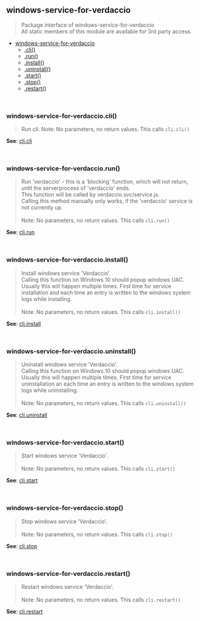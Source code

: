 
<br><a name="module_windows-service-for-verdaccio"></a>

## windows-service-for-verdaccio
> Package interface of windows-service-for-verdaccio<br />>  All static members of this module are available for 3rd party access.


* [windows-service-for-verdaccio](#module_windows-service-for-verdaccio)
    * [.cli()](#module_windows-service-for-verdaccio.cli)
    * [.run()](#module_windows-service-for-verdaccio.run)
    * [.install()](#module_windows-service-for-verdaccio.install)
    * [.uninstall()](#module_windows-service-for-verdaccio.uninstall)
    * [.start()](#module_windows-service-for-verdaccio.start)
    * [.stop()](#module_windows-service-for-verdaccio.stop)
    * [.restart()](#module_windows-service-for-verdaccio.restart)


<br><a name="module_windows-service-for-verdaccio.cli"></a>

### windows-service-for-verdaccio.cli()
> Run cli.>  Note: No parameters, no return values. This calls <code>cli.cli()</code>

**See**: [cli.cli](cli.md#module_windows-service-for-verdaccio/cli.cli)  

<br><a name="module_windows-service-for-verdaccio.run"></a>

### windows-service-for-verdaccio.run()
> Run 'verdaccio' - this is a 'blocking' function, which will not>  return, until the serverprocess of 'verdaccio' ends. <br />>  This function will be called by verdaccio.svc/service.js.</br>>  Calling this method manually only works, if the 'verdaccio' service is>  not currently up.<br/><br />>  Note: No parameters, no return values. This calls <code>cli.run()</code>

**See**: [cli.run](cli.md#module_windows-service-for-verdaccio/cli.run)  

<br><a name="module_windows-service-for-verdaccio.install"></a>

### windows-service-for-verdaccio.install()
> Install windows service 'Verdaccio'.<br />>  Calling this function on Windows 10 should popup windows UAC. Usually this>  will happen multiple times. First time for service installation and each>  time an entry is written to the windows system logs while installing.<br/>>  <br />>  Note: No parameters, no return values. This calls <code>cli.install()</code>

**See**: [cli.install](cli.md#module_windows-service-for-verdaccio/cli.install)  

<br><a name="module_windows-service-for-verdaccio.uninstall"></a>

### windows-service-for-verdaccio.uninstall()
> Uninstall windows service 'Verdaccio'.<br />>  Calling this function on Windows 10 should popup windows UAC. Usually this>  will happen multiple times. First time for service uninstallation an each>  time an entry is written to the windows system logs while uninstalling.<br/>>  <br />>  Note: No parameters, no return values. This calls <code>cli.uninstall()</code>

**See**: [cli.uninstall](cli.md#module_windows-service-for-verdaccio/cli.uninstall)  

<br><a name="module_windows-service-for-verdaccio.start"></a>

### windows-service-for-verdaccio.start()
> Start windows service 'Verdaccio'.<br />>  <br />>  Note: No parameters, no return values. This calls <code>cli.start()</code>

**See**: [cli.start](cli.md#module_windows-service-for-verdaccio/cli.start)  

<br><a name="module_windows-service-for-verdaccio.stop"></a>

### windows-service-for-verdaccio.stop()
> Stop windows service 'Verdaccio'.<br />>  <br />>  Note: No parameters, no return values. This calls <code>cli.stop()</code>

**See**: [cli.stop](cli.md#module_windows-service-for-verdaccio/cli.stop)  

<br><a name="module_windows-service-for-verdaccio.restart"></a>

### windows-service-for-verdaccio.restart()
> Restart windows service 'Verdaccio'.<br />>  <br />>  Note: No parameters, no return values. This calls <code>cli.restart()</code>

**See**: [cli.restart](cli.md#module_windows-service-for-verdaccio/cli.restart)  
